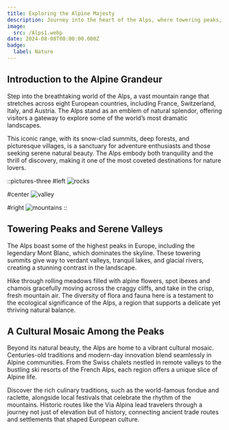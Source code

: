 ```yaml
---
title: Exploring the Alpine Majesty
description: Journey into the heart of the Alps, where towering peaks, tranquil valleys, and a rich blend of culture and adventure await. Discover the essence of this iconic mountain range in this detailed exploration.
image:
  src: /Alps1.webp
date: 2024-08-08T00:00:00.000Z
badge:
  label: Nature
---
```


## Introduction to the Alpine Grandeur

Step into the breathtaking world of the Alps, a vast mountain range that stretches across eight European countries, including France, Switzerland, Italy, and Austria. The Alps stand as an emblem of natural splendor, offering visitors a gateway to explore some of the world’s most dramatic landscapes.

This iconic range, with its snow-clad summits, deep forests, and picturesque villages, is a sanctuary for adventure enthusiasts and those seeking serene natural beauty. The Alps embody both tranquility and the thrill of discovery, making it one of the most coveted destinations for nature lovers.

::pictures-three
#left
![rocks](/Alps1.webp)

#center
![valley](/Alps2.webp)

#right
![mountains](/Alps3.webp)
::

## Towering Peaks and Serene Valleys

The Alps boast some of the highest peaks in Europe, including the legendary Mont Blanc, which dominates the skyline. These towering summits give way to verdant valleys, tranquil lakes, and glacial rivers, creating a stunning contrast in the landscape.

Hike through rolling meadows filled with alpine flowers, spot ibexes and chamois gracefully moving across the craggy cliffs, and take in the crisp, fresh mountain air. The diversity of flora and fauna here is a testament to the ecological significance of the Alps, a region that supports a delicate yet thriving natural balance.

## A Cultural Mosaic Among the Peaks

Beyond its natural beauty, the Alps are home to a vibrant cultural mosaic. Centuries-old traditions and modern-day innovation blend seamlessly in Alpine communities. From the Swiss chalets nestled in remote valleys to the bustling ski resorts of the French Alps, each region offers a unique slice of Alpine life.

Discover the rich culinary traditions, such as the world-famous fondue and raclette, alongside local festivals that celebrate the rhythm of the mountains. Historic routes like the Via Alpina lead travelers through a journey not just of elevation but of history, connecting ancient trade routes and settlements that shaped European culture.
